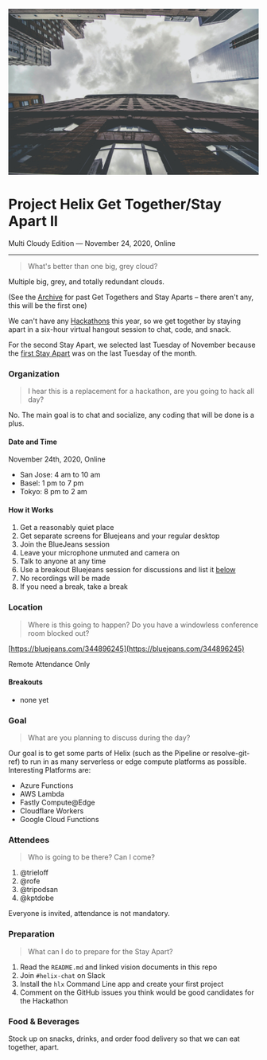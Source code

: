 ![](./2-cloudy/2.jpg)

# Project Helix Get Together/Stay Apart II

Multi Cloudy Edition — November 24, 2020, Online

---

> What's better than one big, grey cloud?

Multiple big, grey, and totally redundant clouds.

(See the [Archive](./README.md) for past Get Togethers and Stay Aparts – there aren't any, this will be the first one)

We can't have any [Hackathons](../hackathons/README.md) this year, so we get together by staying apart in a six-hour virtual hangout session to chat, code, and snack.

For the second Stay Apart, we selected last Tuesday of November because the [first Stay Apart](1-spooky.md) was on the last Tuesday of the month.

### Organization

> I hear this is a replacement for a hackathon, are you going to hack all day?

No. The main goal is to chat and socialize, any coding that will be done is a plus.

#### Date and Time

November 24th, 2020, Online

- San Jose: 4 am to 10 am
- Basel: 1 pm to 7 pm
- Tokyo: 8 pm to 2 am

#### How it Works

1. Get a reasonably quiet place
2. Get separate screens for Bluejeans and your regular desktop
3. Join the BlueJeans session
4. Leave your microphone unmuted and camera on
5. Talk to anyone at any time
6. Use a breakout Bluejeans session for discussions and list it [below](#breakouts)
7. No recordings will be made
8. If you need a break, take a break

### Location

> Where is this going to happen? Do you have a windowless conference room blocked out?

[https://bluejeans.com/344896245](https://bluejeans.com/344896245)

Remote Attendance Only

#### Breakouts

- none yet

### Goal

> What are you planning to discuss during the day?

Our goal is to get some parts of Helix (such as the Pipeline or resolve-git-ref) to run in as many serverless or edge compute platforms as possible. Interesting Platforms are:

- Azure Functions
- AWS Lambda
- Fastly Compute@Edge
- Cloudflare Workers
- Google Cloud Functions

### Attendees

> Who is going to be there? Can I come?

1. @trieloff 
1. @rofe
1. @tripodsan
1. @kptdobe

Everyone is invited, attendance is not mandatory.

### Preparation

> What can I do to prepare for the Stay Apart?

1. Read the `README.md` and linked vision documents in this repo
2. Join `#helix-chat` on Slack
3. Install the `hlx` Command Line app and create your first project
4. Comment on the GitHub issues you think would be good candidates for the Hackathon

### Food & Beverages

Stock up on snacks, drinks, and order food delivery so that we can eat together, apart.

